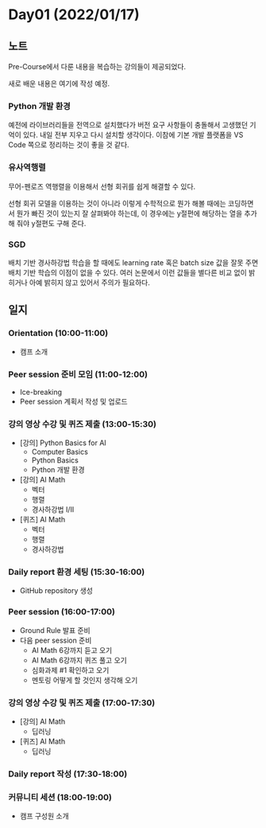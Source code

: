 # Day01 (2022/01/17)

## 노트

Pre-Course에서 다룬 내용을 복습하는 강의들이 제공되었다.

새로 배운 내용은 여기에 작성 예정.

### Python 개발 환경

예전에 라이브러리들을 전역으로 설치했다가 버전 요구 사항들이 충돌해서 고생했던 기억이 있다. 내일 전부 지우고 다시 설치할 생각이다. 이참에 기본 개발 플랫폼을 VS Code 쪽으로 정리하는 것이 좋을 것 같다.

### 유사역행렬

무어-펜로즈 역행렬을 이용해서 선형 회귀를 쉽게 해결할 수 있다.

선형 회귀 모델을 이용하는 것이 아니라 이렇게 수학적으로 뭔가 해볼 때에는 코딩하면서 뭔가 빠진 것이 있는지 잘 살펴봐야 하는데, 이 경우에는 y절편에 해당하는 열을 추가해 줘야 y절편도 구해 준다.

### SGD

배치 기반 경사하강법 학습을 할 때에도 learning rate 혹은 batch size 값을 잘못 주면 배치 기반 학습의 이점이 없을 수 있다. 여러 논문에서 이런 값들을 별다른 비교 없이 밝히거나 아예 밝히지 않고 있어서 주의가 필요하다.

## 일지

### Orientation (10:00-11:00)

  * 캠프 소개

### Peer session 준비 모임 (11:00-12:00)

  * Ice-breaking
  * Peer session 계획서 작성 및 업로드

### 강의 영상 수강 및 퀴즈 제출 (13:00-15:30)

  * [강의] Python Basics for AI
    * Computer Basics
    * Python Basics
    * Python 개발 환경
  * [강의] AI Math
    * 벡터
    * 행렬
    * 경사하강법 I/II
  * [퀴즈] AI Math
    * 벡터
    * 행렬
    * 경사하강법

### Daily report 환경 세팅 (15:30-16:00)

  * GitHub repository 생성

### Peer session (16:00-17:00)

  * Ground Rule 발표 준비
  * 다음 peer session 준비
    * AI Math 6강까지 듣고 오기
    * AI Math 6강까지 퀴즈 풀고 오기
    * 심화과제 #1 확인하고 오기
    * 멘토링 어떻게 할 것인지 생각해 오기

### 강의 영상 수강 및 퀴즈 제출 (17:00-17:30)

  * [강의] AI Math
    * 딥러닝
  * [퀴즈] AI Math
    * 딥러닝

### Daily report 작성 (17:30-18:00)

### 커뮤니티 세션 (18:00-19:00)

  * 캠프 구성원 소개
